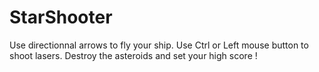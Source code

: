 # StarShooter

Use directionnal arrows to fly your ship.
Use Ctrl or Left mouse button to shoot lasers.
Destroy the asteroids and set your high score !

